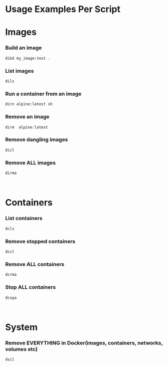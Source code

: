 # Usage Examples Per Script


# Images

### Build an image
```shell
dibd my_image:test .
```

### List images
```shell
dils
```

### Run a container from an image
```shell
dirn alpine:latest sh
```

### Remove an image
```shell
dirm  alpine:latest
```

### Remove dangling images
```shell
dicl
```

### Remove ALL images
```shell
dirma
```

<br>

# Containers
### List containers
```shell
dcls
```

### Remove stopped containers
```shell
dccl
```

### Remove ALL containers
```shell
dcrma
```

### Stop ALL containers
```shell
dcspa
```

<br>

# System
### Remove EVERYTHING in Docker(images, containers, networks, volumes etc)
```shell
dscl
```